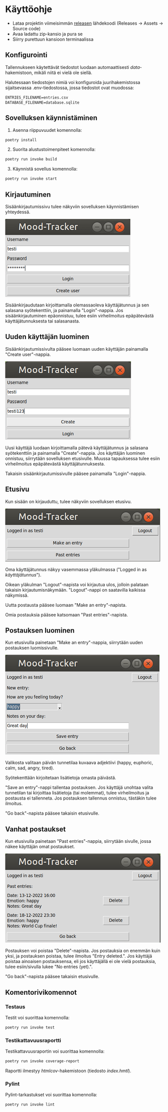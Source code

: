 # Käyttöohje

- Lataa projektin viimeisimmän [releasen](https://github.com/liisaket/ot-harjoitustyo/releases) lähdekoodi (Releases -> Assets -> Source code)
- Avaa ladattu zip-kansio ja pura se
- Siirry purettuun kansioon terminaalissa

## Konfigurointi

Tallennukseen käytettävät tiedostot luodaan automaattisesti *data*-hakemistoon, mikäli niitä ei vielä ole siellä.

Halutessaan tiedostojen nimiä voi konfiguroida juurihakemistossa sijaitsevassa .env-tiedostossa, jossa tiedostot ovat muodossa:

```
ENTRIES_FILENAME=entries.csv
DATABASE_FILENAME=database.sqlite
```

## Sovelluksen käynnistäminen

1. Asenna riippuvuudet komennolla:

```bash
poetry install
```

2. Suorita alustustoimenpiteet komennolla:

```bash
poetry run invoke build
```

3. Käynnistä sovellus komennolla:

```bash
poetry run invoke start
```

## Kirjautuminen

Sisäänkirjautumissivu tulee näkyviin sovelluksen käynnistämisen yhteydessä.

![login](./kuvat/login.png)

Sisäänkirjaudutaan kirjoittamalla olemassaoleva käyttäjätunnus ja sen salasana syötekenttiin, ja painamalla "Login"-nappia. Jos sisäänkirjautuminen epäonnistuu, tulee esiin virheilmoitus epäpätevästä käyttäjätunnuksesta tai salasanasta.

## Uuden käyttäjän luominen

Sisäänkirjautumissivulta pääsee luomaan uuden käyttäjän painamalla "Create user"-nappia.

![createuser](./kuvat/createuser.png)

Uusi käyttäjä luodaan kirjoittamalla pätevä käyttäjätunnus ja salasana syötekenttiin ja painamalla "Create"-nappia. Jos käyttäjän luominen onnistuu, siirrytään sovelluksen etusivulle. Muussa tapauksessa tulee esiin virheilmoitus epäpätevästä käyttäjätunnuksesta.

Takaisin sisäänkirjautumissivulle pääsee painamalla "Login"-nappia.

## Etusivu

Kun sisään on kirjauduttu, tulee näkyviin sovelluksen etusivu.

![mainpage](./kuvat/mainpage.png)

Oma käyttäjätunnus näkyy vasemmassa yläkulmassa ("Logged in as *käyttäjätunnus*").

Oikean yläkulman "Logout"-napista voi kirjautua ulos, jolloin palataan takaisin kirjautumisnäkymään. "Logout"-nappi on saatavilla kaikissa näkymissä.

Uutta postausta pääsee luomaan "Make an entry"-napista.

Omia postauksia pääsee katsomaan "Past entries"-napista.

## Postauksen luominen

Kun etusivulla painetaan "Make an entry"-nappia, siirrytään uuden postauksen luomissivulle.

![entry](./kuvat/entry.png)

Valikosta valitaan päivän tunnetilaa kuvaava adjektiivi (happy, euphoric, calm, sad, angry, tired).

Syötekenttään kirjoitetaan lisätietoja omasta päivästä.

"Save an entry"-nappi tallentaa postauksen. Jos käyttäjä unohtaa valita tunnetilan tai kirjoittaa lisätietoja (tai molemmat), tulee virheilmoitus ja postausta ei tallenneta. Jos postauksen tallennus onnistuu, tästäkin tulee ilmoitus.

"Go back"-napista pääsee takaisin etusivulle.

## Vanhat postaukset

Kun etusivulla painetaan "Past entries"-nappia, siirrytään sivulle, jossa näkee käyttäjän omat postaukset.

![pastentries](./kuvat/pastentries2.png)

Postauksen voi poistaa "Delete"-napista. Jos postauksia on enemmän kuin yksi, ja postauksen poistaa, tulee ilmoitus "Entry deleted.". Jos käyttäjä poistaa ainoaisen postauksensa, eli jos käyttäjällä ei ole vielä postauksia, tulee esiin/sivulla lukee "No entries (yet).".

"Go back"-napista pääsee takaisin etusivulle.

## Komentorivikomennot

### Testaus

Testit voi suorittaa komennolla:

```bash
poetry run invoke test
```

### Testikattavuusraportti

Testikattavuusraportin voi suorittaa komennolla:

```bash
poetry run invoke coverage-report
```

Raportti ilmestyy _htmlcov_-hakemistoon (tiedosto _index.hmtl_).

### Pylint

Pylint-tarkastukset voi suorittaa komennolla:

```bash
poetry run invoke lint
```

